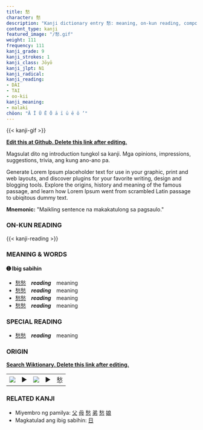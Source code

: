 ```yaml
---
title: 愁
character: 愁
description: "Kanji dictionary entry 愁: meaning, on-kun reading, compounds, origin, related kanji"
content_type: kanji
featured_image: "/愁.gif"
weight: 111
frequency: 111
kanji_grade: 9
kanji_strokes: 1
kanji_class: Jōyō
kanji_jlpt: N1
kanji_radical: 
kanji_reading: 
- DAI
- TAI
- oo-kii
kanji_meaning:
- malaki
chōon: "Ā Ī Ū Ē Ō ā ī ū ē ō ’"
---
```

[//]: # (Don't edit the line below. Kanji animated GIF code is automatically generated.)
{{< kanji-gif >}}

[//]: # (Edit below this line.)

**[Edit this at Github. Delete this link after editing.](https://github.com/tim0g/tim/tree/main/content/kanji/愁/index.md)**

Magsulat dito ng introduction tungkol sa kanji. Mga opinions, impressions, suggestions, trivia, ang kung ano-ano pa.

Generate Lorem Ipsum placeholder text for use in your graphic, print and web layouts, and discover plugins for your favorite writing, design and blogging tools. Explore the origins, history and meaning of the famous passage, and learn how Lorem Ipsum went from scrambled Latin passage to ubiqitous dummy text.
 
**Mnemonic:** "Maikling sentence na makakatulong sa pagsaulo."

### ON-KUN READING

[//]: # (Don't edit the line below. ON-KUN READING code is automatically generated.)
{{< kanji-reading >}}

### MEANING & WORDS

#### ➊ **Ibig sabihin**
  - [愁](../愁)[愁](../愁)　***reading***　meaning
  - [愁](../愁)[愁](../愁)　***reading***　meaning
  - [愁](../愁)[愁](../愁)　***reading***　meaning
  - [愁](../愁)[愁](../愁)　***reading***　meaning

### SPECIAL READING
  - [愁](../愁)[愁](../愁)　***reading***　meaning

### ORIGIN

**[Search Wiktionary. Delete this link after editing.](https://wiktionary.org/wiki/愁)**
<table class="kanji-table"><tr><td>
<img src="60px-愁-bronze.svg.png">
</td><td>▶</td><td>
<img src="60px-愁-oracle.svg.png">
</td><td>▶</td>
<td class="kanji-origin">愁</td>
</tr></table>

### RELATED KANJI
- Miyembro ng pamilya: [父](../父) [母](../母) [愁](../愁) [弟](../弟) [愁](../愁) [娘](../娘)
- Magkatulad ang ibig sabihin: [日](../日)
